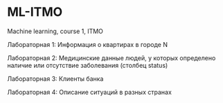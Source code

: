 # ML-ITMO
Machine learning, course 1, ITMO 

Лабораторная 1: Информация о квартирах в городе N

Лабораторная 2: Медицинские данные людей, у которых определено наличие или отсутствие заболевания (столбец status)

Лабораторная 3: Клиенты банка

Лабораторная 4: Описание ситуаций в разных странах


